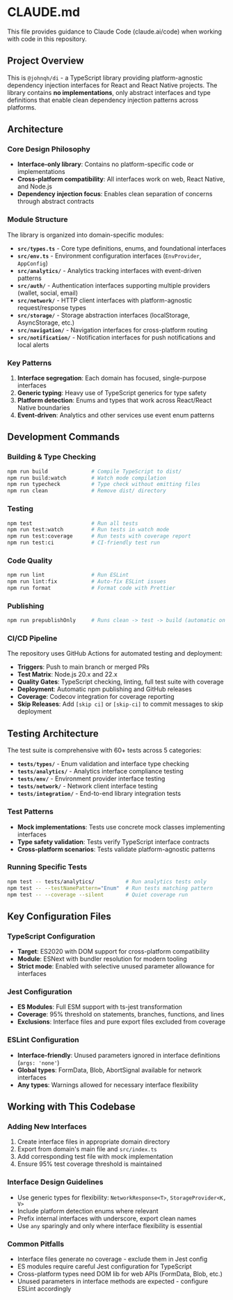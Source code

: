 # CLAUDE.md

This file provides guidance to Claude Code (claude.ai/code) when working with code in this repository.

## Project Overview

This is `@johnqh/di` - a TypeScript library providing platform-agnostic dependency injection interfaces for React and React Native projects. The library contains **no implementations**, only abstract interfaces and type definitions that enable clean dependency injection patterns across platforms.

## Architecture

### Core Design Philosophy
- **Interface-only library**: Contains no platform-specific code or implementations
- **Cross-platform compatibility**: All interfaces work on web, React Native, and Node.js
- **Dependency injection focus**: Enables clean separation of concerns through abstract contracts

### Module Structure
The library is organized into domain-specific modules:

- **`src/types.ts`** - Core type definitions, enums, and foundational interfaces
- **`src/env.ts`** - Environment configuration interfaces (`EnvProvider`, `AppConfig`)
- **`src/analytics/`** - Analytics tracking interfaces with event-driven patterns
- **`src/auth/`** - Authentication interfaces supporting multiple providers (wallet, social, email)
- **`src/network/`** - HTTP client interfaces with platform-agnostic request/response types
- **`src/storage/`** - Storage abstraction interfaces (localStorage, AsyncStorage, etc.)
- **`src/navigation/`** - Navigation interfaces for cross-platform routing
- **`src/notification/`** - Notification interfaces for push notifications and local alerts

### Key Patterns
1. **Interface segregation**: Each domain has focused, single-purpose interfaces
2. **Generic typing**: Heavy use of TypeScript generics for type safety
3. **Platform detection**: Enums and types that work across React/React Native boundaries
4. **Event-driven**: Analytics and other services use event enum patterns

## Development Commands

### Building & Type Checking
```bash
npm run build              # Compile TypeScript to dist/
npm run build:watch        # Watch mode compilation
npm run typecheck          # Type check without emitting files
npm run clean              # Remove dist/ directory
```

### Testing
```bash
npm test                   # Run all tests
npm run test:watch         # Run tests in watch mode
npm run test:coverage      # Run tests with coverage report
npm run test:ci            # CI-friendly test run
```

### Code Quality
```bash
npm run lint               # Run ESLint
npm run lint:fix           # Auto-fix ESLint issues
npm run format             # Format code with Prettier
```

### Publishing
```bash
npm run prepublishOnly     # Runs clean -> test -> build (automatic on publish)
```

### CI/CD Pipeline
The repository uses GitHub Actions for automated testing and deployment:

- **Triggers**: Push to main branch or merged PRs
- **Test Matrix**: Node.js 20.x and 22.x
- **Quality Gates**: TypeScript checking, linting, full test suite with coverage
- **Deployment**: Automatic npm publishing and GitHub releases
- **Coverage**: Codecov integration for coverage reporting
- **Skip Releases**: Add `[skip ci]` or `[skip-ci]` to commit messages to skip deployment

## Testing Architecture

The test suite is comprehensive with 60+ tests across 5 categories:

- **`tests/types/`** - Enum validation and interface type checking
- **`tests/analytics/`** - Analytics interface compliance testing
- **`tests/env/`** - Environment provider interface testing
- **`tests/network/`** - Network client interface testing  
- **`tests/integration/`** - End-to-end library integration tests

### Test Patterns
- **Mock implementations**: Tests use concrete mock classes implementing interfaces
- **Type safety validation**: Tests verify TypeScript interface contracts
- **Cross-platform scenarios**: Tests validate platform-agnostic patterns

### Running Specific Tests
```bash
npm test -- tests/analytics/          # Run analytics tests only
npm test -- --testNamePattern="Enum"  # Run tests matching pattern
npm test -- --coverage --silent       # Quiet coverage run
```

## Key Configuration Files

### TypeScript Configuration
- **Target**: ES2020 with DOM support for cross-platform compatibility
- **Module**: ESNext with bundler resolution for modern tooling
- **Strict mode**: Enabled with selective unused parameter allowance for interfaces

### Jest Configuration
- **ES Modules**: Full ESM support with ts-jest transformation
- **Coverage**: 95% threshold on statements, branches, functions, and lines
- **Exclusions**: Interface files and pure export files excluded from coverage

### ESLint Configuration
- **Interface-friendly**: Unused parameters ignored in interface definitions (`args: 'none'`)
- **Global types**: FormData, Blob, AbortSignal available for network interfaces
- **Any types**: Warnings allowed for necessary interface flexibility

## Working with This Codebase

### Adding New Interfaces
1. Create interface files in appropriate domain directory
2. Export from domain's main file and `src/index.ts`
3. Add corresponding test file with mock implementation
4. Ensure 95% test coverage threshold is maintained

### Interface Design Guidelines
- Use generic types for flexibility: `NetworkResponse<T>`, `StorageProvider<K, V>`
- Include platform detection enums where relevant
- Prefix internal interfaces with underscore, export clean names
- Use `any` sparingly and only where interface flexibility is essential

### Common Pitfalls
- Interface files generate no coverage - exclude them in Jest config
- ES modules require careful Jest configuration for TypeScript
- Cross-platform types need DOM lib for web APIs (FormData, Blob, etc.)
- Unused parameters in interface methods are expected - configure ESLint accordingly